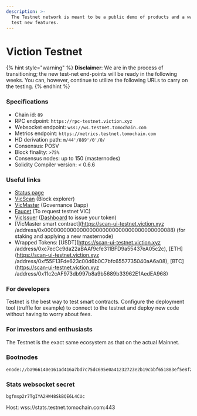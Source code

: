 ```yaml
---
description: >-
  The Testnet network is meant to be a public demo of products and a way for to
  test new features.
---
```


# Viction Testnet

{% hint style="warning" %}
**Disclaimer**: We are in the process of transitioning; the new test-net end-points will be ready in the following weeks. You can, however, continue to utilize the following URLs to carry on the testing.
{% endhint %}

### Specifications

* Chain id: `89`
* RPC endpoint: `https://rpc-testnet.viction.xyz`
* Websocket endpoint: `wss://ws.testnet.tomochain.com`
* Metrics endpoint: `https://metrics.testnet.tomochain.com`
* HD derivation path: `m/44'/889'/0'/0/`
* Consensus: POSV
* Block finality: `>75%`
* Consensus nodes: up to 150 (masternodes)
* Solidity Compiler version: < 0.6.6

### Useful links

* [Status page](https://stats.testnet.tomochain.com/)
* [VicScan](https://scan-ui-testnet.viction.xyz/) (Block explorer)
* [VicMaster](https://master.testnet.tomochain.com/) (Governance Dapp)
* [Faucet](https://faucet.testnet.tomochain.com/) (To request testnet VIC)
* [VicIssuer](https://issuer.testnet.tomochain.com/) ([Dashboard](https://medium.com/Viction/how-to-deploy-a-trc-21-token-on-Viction-in-a-few-clicks-d0290f918b9a) to issue your token)
* \[VicMaster smart contract]\(https://scan-ui-testnet.viction.xyz /address/0x0000000000000000000000000000000000000088) (for staking and applying a new masternode)
* Wrapped Tokens: \[USDT]\(https://scan-ui-testnet.viction.xyz /address/0xc7ecCc9da22aBAAf9cfe311BFD9a55437eA05c2c), \[ETH]\(https://scan-ui-testnet.viction.xyz /address/0xf55F13Fde623c00d6b0C7bfc6557735040aA6a08), \[BTC]\(https://scan-ui-testnet.viction.xyz /address/0x11c2cAF973db997b8a9b5689b33962E1AedEA968)

### For developers

Testnet is the best way to test smart contracts. Configure the deployment tool (truffle for example) to connect to the testnet and deploy new code without having to worry about fees.

### For investors and enthusiasts

The Testnet is the exact same ecosystem as that on the actual Mainnet.

### Bootnodes

```
enode://ba966140e161ad416a7bd7c75dc695e0a41232723e2b19cbbf651883ef5e8f2528801b17b9d63152814d219a58a4fcc3e3c877486e64057523f6714092348efa@51.159.20.13:30301
```

### Stats websocket secret

`bgfmsp2r7TgIYA2HW48SkBQE6L4CUc`

Host: wss://stats.testnet.tomochain.com:443
